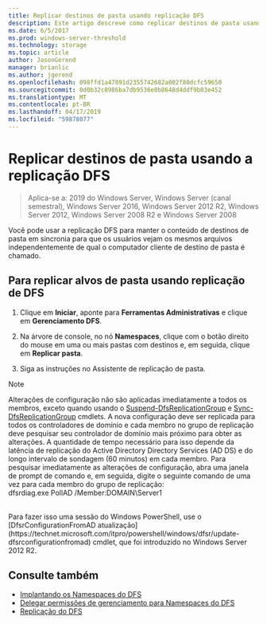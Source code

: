 ```yaml
---
title: Replicar destinos de pasta usando replicação DFS
description: Este artigo descreve como replicar destinos de pasta usando replicação DFS
ms.date: 6/5/2017
ms.prod: windows-server-threshold
ms.technology: storage
ms.topic: article
author: JasonGerend
manager: brianlic
ms.author: jgerend
ms.openlocfilehash: 098ffd1a47891d2355742682a002f80dcfc59650
ms.sourcegitcommit: 0d0b32c8986ba7db9536e0b8648d4ddf9b03e452
ms.translationtype: MT
ms.contentlocale: pt-BR
ms.lasthandoff: 04/17/2019
ms.locfileid: "59878077"
---
```

# <a name="replicate-folder-targets-using-dfs-replication"></a>Replicar destinos de pasta usando a replicação DFS

> Aplica-se a: 2019 do Windows Server, Windows Server (canal semestral), Windows Server 2016, Windows Server 2012 R2, Windows Server 2012, Windows Server 2008 R2 e Windows Server 2008

Você pode usar a replicação DFS para manter o conteúdo de destinos de pasta em sincronia para que os usuários vejam os mesmos arquivos independentemente de qual o computador cliente de destino de pasta é chamado.

## <a name="to-replicate-folder-targets-using-dfs-replication"></a>Para replicar alvos de pasta usando replicação de DFS

1.  Clique em **Iniciar**, aponte para **Ferramentas Administrativas** e clique em **Gerenciamento DFS**.

2.  Na árvore de console, no nó **Namespaces**, clique com o botão direito do mouse em uma ou mais pastas com destinos e, em seguida, clique em **Replicar pasta**.

3.  Siga as instruções no Assistente de replicação de pasta.

> [!NOTE]
> Alterações de configuração não são aplicadas imediatamente a todos os membros, exceto quando usando o [Suspend-DfsReplicationGroup](https://technet.microsoft.com/itpro/powershell/windows/dfsr/suspend-dfsreplicationgroup) e [Sync-DfsReplicationGroup](https://technet.microsoft.com/itpro/powershell/windows/dfsr/sync-dfsreplicationgroup) cmdlets. A nova configuração deve ser replicada para todos os controladores de domínio e cada membro no grupo de replicação deve pesquisar seu controlador de domínio mais próximo para obter as alterações. A quantidade de tempo necessário para isso depende da latência de replicação do Active Directory Directory Services (AD DS) e do longo intervalo de sondagem (60 minutos) em cada membro. Para pesquisar imediatamente as alterações de configuração, abra uma janela de prompt de comando e, em seguida, digite o seguinte comando de uma vez para cada membro do grupo de replicação: <br /> dfsrdiag.exe PollAD /Member:DOMAIN\Server1
<br />
Para fazer isso uma sessão do Windows PowerShell, use o [DfsrConfigurationFromAD atualização](https://technet.microsoft.com/itpro/powershell/windows/dfsr/update-dfsrconfigurationfromad) cmdlet, que foi introduzido no Windows Server 2012 R2.

## <a name="see-also"></a>Consulte também

-   [Implantando os Namespaces do DFS](deploying-dfs-namespaces.md)
-   [Delegar permissões de gerenciamento para Namespaces do DFS](delegate-management-permissions-for-dfs-namespaces.md)
-   [Replicação do DFS](../dfs-replication/dfsr-overview.md)